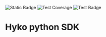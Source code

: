 <!-- x-release-please-start-version -->
 ![Static Badge](https://img.shields.io/badge/Release-v4.0.2-/?style=flat&logo=track) 
![Test Coverage](./reports/coverage/coverage-badge.svg) 
 ![Test Badge](https://github.com/bigmama-technology/Hyko-sdk/actions/workflows/test.yml/badge.svg)
<!-- x-release-please-end -->

# Hyko python SDK
